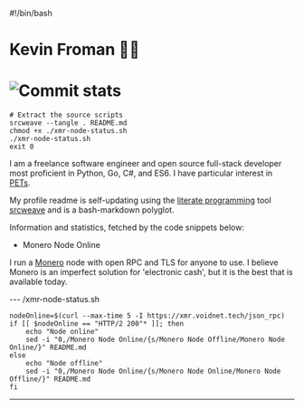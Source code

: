 #!/bin/bash

# Kevin Froman 🧑‍💻
# ![Commit stats](https://github-readme-stats.vercel.app/api?username=egosown&hide=stars,prs,issues,contribs&show_icons=true&hide_rank=true&hide_title=true)


    # Extract the source scripts
    srcweave --tangle . README.md
    chmod +x ./xmr-node-status.sh
    ./xmr-node-status.sh
    exit 0


I am a freelance software engineer and open source full-stack developer most proficient in Python, Go, C#, and ES6. I have particular interest in [PETs](https://en.wikipedia.org/wiki/Privacy-enhancing_technologies).

My profile readme is self-updating using the [literate programming](https://en.wikipedia.org/wiki/Literate_programming) tool [srcweave](https://github.com/justinmeiners/srcweave) and is a bash-markdown polyglot.

Information and statistics, fetched by the code snippets below:

* Monero Node Online

I run a [Monero](https://getmonero.org/) node with open RPC and TLS for anyone to use. I believe Monero is an imperfect solution for 'electronic cash', but it is the best that is available today.

--- /xmr-node-status.sh

    nodeOnline=$(curl --max-time 5 -I https://xmr.voidnet.tech/json_rpc)
    if [[ $nodeOnline == "HTTP/2 200"* ]]; then
        echo "Node online"
        sed -i "0,/Monero Node Online/{s/Monero Node Offline/Monero Node Online/}" README.md
    else
        echo "Node offline"
        sed -i "0,/Monero Node Online/{s/Monero Node Online/Monero Node Offline/}" README.md
    fi

---
